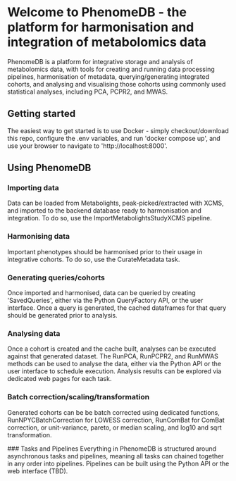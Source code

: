 # Welcome to PhenomeDB - the platform for harmonisation and integration of metabolomics data

PhenomeDB is a platform for integrative storage and analysis of metabolomics data, with tools for creating and running data processing pipelines, harmonisation of metadata, querying/generating integrated cohorts, and analysing and visualising those cohorts using commonly used statistical analyses, including PCA, PCPR2, and MWAS.

## Getting started
The easiest way to get started is to use Docker - simply checkout/download this repo, configure the .env variables, and run 'docker compose up', and use your browser to navigate to 'http://localhost:8000'.

## Using PhenomeDB

### Importing data
Data can be loaded from Metabolights, peak-picked/extracted with XCMS, and imported to the backend database ready to harmonisation and integration. To do so, use the ImportMetabolightsStudyXCMS pipeline.

### Harmonising data
Important phenotypes should be harmonised prior to their usage in integrative cohorts. To do so, use the CurateMetadata task.

### Generating queries/cohorts
Once imported and harmonised, data can be queried by creating 'SavedQueries', either via the Python QueryFactory API, or the user interface. Once a query is generated, the cached dataframes for that query should be generated prior to analysis. 

### Analysing data
Once a cohort is created and the cache built, analyses can be executed against that generated dataset. The RunPCA, RunPCPR2, and RunMWAS methods can be used to analyse the data, either via the Python API or the user interface to schedule execution. Analysis results can be explored via dedicated web pages for each task.

### Batch correction/scaling/transformation
Generated cohorts can be be batch corrected using dedicated functions, RunNPYCBatchCorrection for LOWESS correction, RunComBat for ComBat correction, or unit-variance, pareto, or median scaling, and log10 and sqrt transformation.

### Tasks and Pipelines
Everything in PhenomeDB is structured around asynchronous tasks and pipelines, meaning all tasks can chained together in any order into pipelines. Pipelines can be built using the Python API or the web interface (TBD).


